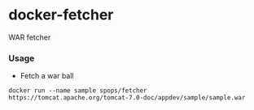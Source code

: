 # docker-fetcher
WAR fetcher

### Usage
* Fetch a war ball
```
docker run --name sample spops/fetcher https://tomcat.apache.org/tomcat-7.0-doc/appdev/sample/sample.war
```